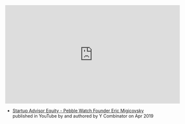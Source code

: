 
<iframe width="560" height="315" src="https://www.youtube.com/embed/XvlKwwKfS5c" title="YouTube video player" frameborder="0" allow="accelerometer; autoplay; clipboard-write; encrypted-media; gyroscope; picture-in-picture; web-share" allowfullscreen></iframe>

- [Startup Advisor Equity - Pebble Watch Founder Eric Migicovsky](https://www.youtube.com/watch?v=XvlKwwKfS5c) published in YouTube by  and authored by Y Combinator on Apr 2019


